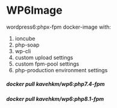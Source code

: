 # WP6Image
wordpress6:phpx-fpm docker-image with:
1) ioncube
2) php-soap
3) wp-cli
4) custom upload settings
5) custom fpm-pool settings
6) php-production environment settings

##### docker pull kavehkm/wp6:php7.4-fpm
##### docker pull kavehkm/wp6:php8.1-fpm
